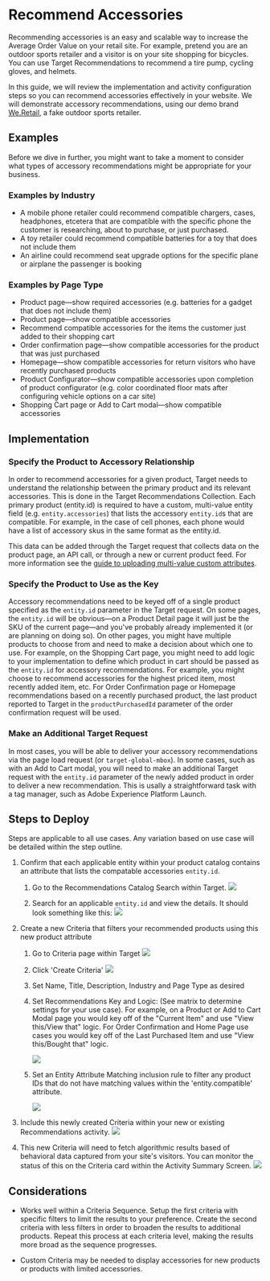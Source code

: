 # Recommend Accessories

Recommending accessories is an easy and scalable way to increase the Average Order Value on your retail site. For example, pretend you are an outdoor sports retailer and a visitor is on your site shopping for bicycles. You can use Target Recommendations to recommend a tire pump, cycling gloves, and helmets.

In this guide, we will review the implementation and activity configuration steps so you can recommend accessories effectively in your website. We will demonstrate accessory recommendations, using our demo brand [We.Retail](https://aem.enablementadobe.com/content/we-retail/us/en.html), a fake outdoor sports retailer.

<!--show a screenshot of the final result-->

## Examples

Before we dive in further, you might want to take a moment to consider what types of accessory recommendations might be appropriate for your business.

### Examples by Industry

* A mobile phone retailer could recommend compatible chargers, cases, headphones, etcetera that are compatible with the specific phone the customer is researching, about to purchase, or just purchased.
* A toy retailer could recommend compatible batteries for a toy that does not include them
* An airline could recommend seat upgrade options for the specific plane or airplane the passenger is booking

### Examples by Page Type

* Product page&mdash;show required accessories (e.g. batteries for a gadget that does not include them)
* Product page&mdash;show compatible accessories
* Recommend compatible accessories for the items the customer just added to their shopping cart
* Order confirmation page&mdash;show compatible accessories for the product that was just purchased
* Homepage&mdash;show compatible accessories for return visitors who have recently purchased products
* Product Configurator&mdash;show compatible accessories upon completion of product configurator (e.g. color coordinated floor mats after configuring vehicle options on a car site)
* Shopping Cart page or Add to Cart modal&mdash;show compatible accessories

<!--
This feature gives you the ability to filter criteria results based on compatible, required and/or optional accessories attributes. If a value within these attributes matches the criteria key, the accessory will be displayed. This functionality will work with the following out of the box criteria keys:

* Current Item
* Most Viewed Item
* Last Viewed Item
* Last Purchased Item
* Custom Key
-->

<!--need to fix bike image. need to report up multiple categories-->

## Implementation

### Specify the Product to Accessory Relationship

In order to recommend accessories for a given product, Target needs to understand the relationship between the primary product and its relevant accessories. This is done in the Target Recommendations Collection. Each primary product (entity.id) is required to have a custom, multi-value entity field (e.g. `entity.accessories`) that lists the accessory `entity.id`s that are compatible. For example, in the case of cell phones, each phone would have a list of accessory skus in the same format as the entity.id.
<!--is it okay if i just call it entity.accessories or does that not work for some reason? seems like a good idea just to reinforce the concept-->
<!--diagram would be good here-->

This data can be added through the Target request that collects data on the product page, an API call, or through a new or current product feed. For more information see the [guide to uploading multi-value custom attributes](
https://docs.adobe.com/content/help/en/target/using/recommendations/entities/custom-entity-attributes.html#section_80FEFE49E8AF415D99B739AA3CBA2A14).
<!--what is meant by a "new or current product feed". this seems like a giant PITA to do on the page, at least with We.Retail. It required the delivery of all of those accessory skus to the page for no reason other than for Target. Should we strongly recommend Feeds?-->

### Specify the Product to Use as the Key

Accessory recommendations need to be keyed off of a single product specified as the `entity.id` parameter in the Target request. On some pages, the `entity.id`  will be obvious&mdash;on a Product Detail page it will just be the SKU of the current page&mdash;and you've probably already implemented it (or are planning on doing so). On other pages, you might have multiple products to choose from and need to make a decision about which one to use. For example, on the Shopping Cart page, you might need to add logic to your implementation to define which product in cart should be passed as the `entity.id` for accessory recommendations. For example, you might choose to recommend accessories for the highest priced item, most recently added item, etc. For Order Confirmation page or Homepage recommendations based on a recently purchased product, the last product reported to Target in the `productPurchasedId` parameter of the order confirmation request will be used.
<!-- is this true for order confirmation and homepage?-->

### Make an Additional Target Request

In most cases, you will be able to deliver your accessory recommendations via the page load request (or `target-global-mbox`). In some cases, such as with an Add to Cart modal, you will need to make an additional Target request with the `entity.id` parameter of the newly added product in order to deliver a new recommendation. This is usally a straightforward task with a tag manager, such as Adobe Experience Platform Launch.
<!--what should the request name be? A4T implications? Probably an Analytics call here already-->
<!--Can triggerView be used? -->
<!-- how do recs work in SPA-->

## Steps to Deploy

Steps are applicable to all use cases. Any variation based on use case will be detailed within the step outline.

1. Confirm that each applicable entity within your product catalog contains an attribute that lists the compatable accessories `entity.id`.

   1. Go to the Recommendations Catalog Search within Target.
    ![](assets/recommend-accessories/image007.png)

   1. Search for an applicable `entity.id` and view the details. It should look something like this:
    ![](assets/recommend-accessories/image008.jpg)
    <!--Scrub out TMO stuff-->

1. Create a new Criteria that filters your recommended products using this new product attribute
   1. Go to Criteria page within Target 
    ![](assets/recommend-accessories/image009.png)

   1. Click 'Create Criteria'
    ![](assets/recommend-accessories/image010.png)
   1. Set Name, Title, Description, Industry and Page Type as desired
   1. Set Recommendations Key and Logic: (See matrix to determine settings for your use case). For example, on a Product or Add to Cart Modal page you would key off of the "Current Item" and use "View this/View that" logic. For Order Confirmation and Home Page use cases you would key off of the Last Purchased Item and use "View this/Bought that" logic.<!-- i don't understand the logic selections-->

        ![](assets/recommend-accessories/image011.png)

    1. Set an Entity Attribute Matching inclusion rule to filter any product IDs that do not have matching values within the 'entity.compatible' attribute.

         ![](assets/recommend-accessories/image012.jpg)

1. Include this newly created Criteria within your new or existing Recommendations activity.
     ![](assets/recommend-accessories/image013.png)

 1. This new Criteria will need to fetch algorithmic results based of behavioral data captured from your site's visitors. You can monitor the status of this on the Criteria card within the Activity Summary Screen.
    ![](assets/recommend-accessories/image014.png)

## Considerations

* Works well within a Criteria Sequence. Setup the first criteria with specific filters to limit the results  to your preference. Create the second criteria with less filters in order to broaden the results to additional products. Repeat this process at each criteria level, making the results more broad as the sequence progresses.
<!--could use an example here and link to the documentation-->
* Custom Criteria may be needed to display accessories for new products or products with limited accessories.
<!--could use an example here and link to the documentation-->